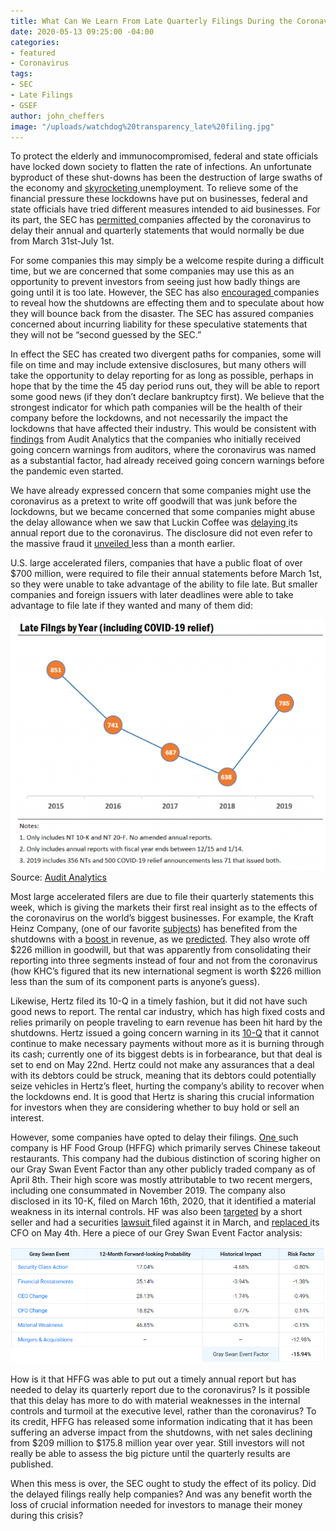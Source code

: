 ```yaml
---
title: What Can We Learn From Late Quarterly Filings During the Coronavirus?
date: 2020-05-13 09:25:00 -04:00
categories:
- featured
- Coronavirus
tags:
- SEC
- Late Filings
- GSEF
author: john_cheffers
image: "/uploads/watchdog%20transparency_late%20filing.jpg"
---
```


To protect the elderly and immunocompromised, federal and state officials have locked down society to flatten the rate of infections.  An unfortunate byproduct of these shut-downs has been the destruction of large swaths of the economy and [skyrocketing ](https://www.epi.org/indicators/unemployment/)unemployment.  To relieve some of the financial pressure these lockdowns have put on businesses, federal and state officials have tried different measures intended to aid businesses. For its part, the SEC has [permitted ](https://www.sec.gov/news/press-release/2020-73)companies affected by the coronavirus to delay their annual and quarterly statements that would normally be due from March 31st-July 1st.

For some companies this may simply be a welcome respite during a difficult time, but we are concerned that some companies may use this as an opportunity to prevent investors from seeing just how badly things are going until it is too late. However, the SEC has also [encouraged ](https://www.sec.gov/news/public-statement/statement-clayton-hinman)companies to reveal how the shutdowns are effecting them and to speculate about how they will bounce back from the disaster. The SEC has assured companies concerned about incurring liability for these speculative statements that they will not be “second guessed by the SEC.” 
 
In effect the SEC has created two divergent paths for companies, some will file on time and may include extensive disclosures, but many others will take the opportunity to delay reporting for as long as possible, perhaps in hope that by the time the 45 day period runs out, they will be able to report some good news (if they don’t declare bankruptcy first).  We believe that the strongest indicator for which path companies will be the health of their company before the lockdowns, and not necessarily the impact the lockdowns that have affected their industry.  This would be consistent with [findings](https://blog.auditanalytics.com/coronavirus-uncertainties-contribute-to-going-concern-uncertainties/) from Audit Analytics that the companies who initially received going concern warnings from auditors, where the coronavirus was named as a substantial factor, had already received going concern warnings before the pandemic even started. 

We have already expressed concern that some companies might use the coronavirus as a pretext to write off goodwill that was junk before the lockdowns, but we became concerned that some companies might abuse the delay allowance when we saw that Luckin Coffee was [delaying ](https://www.sec.gov/Archives/edgar/data/1767582/000110465920052907/a20-18059_16k.htm)its annual report due to the coronavirus.  The disclosure did not even refer to the massive fraud it [unveiled ](https://www.sec.gov/Archives/edgar/data/1767582/000110465920042189/a20-14831_1ex99d1.htm)less than a month earlier.  

U.S. large accelerated filers, companies that have a public float of over $700 million, were required to file their annual statements before March 1st, so they were unable to take advantage of the ability to file late.  But smaller companies and foreign issuers with later deadlines were able to take advantage to file late if they wanted and many of them did:

![LateFilings graph.png](/uploads/LateFilings%20graph.png) 
Source: [Audit Analytics](https://blog.auditanalytics.com/impacts-of-covid-19-on-late-filings/)

Most large accelerated filers are due to file their quarterly statements this week, which is giving the markets their first real insight as to the effects of the coronavirus on the world’s biggest businesses.  For example, the Kraft Heinz Company, (one of our favorite [subjects](https://blog.watchdogresearch.com/posts/kraft-heinz-warren-buffets-dunkirk/)) has benefited from the shutdowns with a [boost ](https://www.sec.gov/ix?doc=/Archives/edgar/data/1637459/000163745920000061/khc-20200328.htm)in revenue, as we [predicted](https://blog.watchdogresearch.com/posts/birds-of-a-feather-how-to-tell-a-gray-swan-from-a-black-swan-dot/).  They also wrote off $226 million in goodwill, but that was apparently from consolidating their reporting into three segments instead of four and not from the coronavirus (how KHC’s figured that its new international segment is worth $226 million less than the sum of its component parts is anyone’s guess). 

Likewise, Hertz filed its 10-Q in a timely fashion, but it did not have such good news to report.  The rental car industry, which has high fixed costs and relies primarily on people traveling to earn revenue has been hit hard by the shutdowns.  Hertz issued a going concern warning in its [10-Q](https://www.sec.gov/ix?doc=/Archives/edgar/data/47129/000165785320000049/hghthcq12020form10-q.htm) that it cannot continue to make necessary payments without more as it is burning through its cash; currently one of its biggest debts is in forbearance, but that deal is set to end on May 22nd.  Hertz could not make any assurances that a deal with its debtors could be struck, meaning that its debtors could potentially seize vehicles in Hertz’s fleet, hurting the company’s ability to recover when the lockdowns end. It is good that Hertz is sharing this crucial information for investors when they are considering whether to buy hold or sell an interest.

However, some companies have opted to delay their filings.  [One ](https://www.sec.gov/Archives/edgar/data/1680873/000143774920010302/fooh20200510_nt10q.htm)such company is HF Food Group (HFFG) which primarily serves Chinese takeout restaurants.  This company had the dubious distinction of scoring higher on our Gray Swan Event Factor than any other publicly traded company as of April 8th.  Their high score was mostly attributable to two recent mergers, including one consummated in November 2019.  The company also disclosed in its 10-K, filed on March 16th, 2020, that it identified a material weakness in its internal controls.  HF was also been [targeted](https://hindenburgresearch.com/hf-foods/) by a short seller and had a securities [lawsuit ](http://securities.stanford.edu/filings-case.html?id=107365)filed against it in March, and [replaced ](https://www.sec.gov/Archives/edgar/data/1680873/000143774920009194/ex_184193.htm)its CFO on May 4th.  Here a piece of our Grey Swan Event Factor analysis:

![Latefilings GSEF.png](/uploads/Latefilings%20GSEF.png)
 
How is it that HFFG was able to put out a timely annual report but has needed to delay its quarterly report due to the coronavirus?  Is it possible that this delay has more to do with material weaknesses in the internal controls and turmoil at the executive level, rather than the coronavirus? To its credit, HFFG has released some information indicating that it has been suffering an adverse impact from the shutdowns, with net sales declining from $209 million to $175.8 million year over year.  Still investors will not really be able to assess the big picture until the quarterly results are published.

When this mess is over, the SEC ought to study the effect of its policy.  Did the delayed filings really help companies?  And was any benefit worth the loss of crucial information needed for investors to manage their money during this crisis? 
